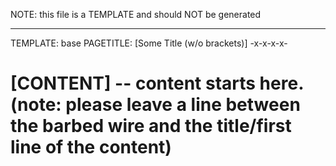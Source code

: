 NOTE: this file is a TEMPLATE and should NOT be generated

---
TEMPLATE: base
PAGETITLE: [Some Title (w/o brackets)]
-x-x-x-x-

# [CONTENT] -- content starts here. (note: please leave a line between the barbed wire and the title/first line of the content)

<more content>

